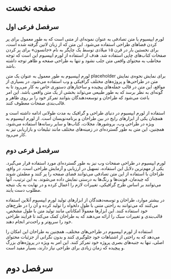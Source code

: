 # صفحه نخست

## سرفصل فرعی اول

لورم ایپسیوم یا متن تصادفی به عنوان نمونه‌ای از متنی است که به طور معمول برای پر کردن فضاهای طراحی استفاده می‌شود. این متن که از زبان لاتین گرفته شده است، برای نخستین بار در قرن ۱۵ میلادی توسط یک چاپگر به نام «جانسون» برای پر کردن صفحات کتاب‌های چاپی استفاده شد. هدف از استفاده از لورم ایپسیوم این است که توجه مخاطب به محتوای واقعی متن جلب نشود و تنها به طراحی صفحه و ظاهر توجه داشته باشد.

لورم ایپسیوم به طور معمول به عنوان یک متن placeholder برای نمایش نحوه‌ی نمایش متن در طراحی‌ها و پروژه‌های مختلف گرافیکی و وب استفاده می‌شود. در بسیاری از مواقع، این متن در قالب جمله‌های پیچیده و ساختارهای دستوری خاص به کار می‌رود تا به گونه‌ای به نظر برسد که به طور طبیعی می‌تواند بخشی از یک متن واقعی باشد. این امر باعث می‌شود که طراحان و توسعه‌دهندگان بتوانند تمرکز خود را بر روی ظاهر و قالب‌بندی صفحات معطوف کنند.

استفاده از لورم ایپسیوم در دنیای طراحی و گرافیک به مدت طولانی ادامه داشته است و همچنان یکی از ابزارهای رایج در بین طراحان و برنامه‌نویسان است. از لورم ایپسیوم به ویژه در طراحی وب، بروشورها، مجلات، کتاب‌ها و سایر رسانه‌ها استفاده می‌شود. همچنین، این متن به طور گسترده‌ای در زمینه‌های مختلف مانند تبلیغات و بازاریابی نیز به کار می‌رود.

## سرفصل فرعی دوم

لورم ایپسیوم در طراحی صفحات وب نیز به طور گسترده‌ای مورد استفاده قرار می‌گیرد. یکی از مهم‌ترین دلایل این استفاده، تسهیل در ارزیابی و آزمایش طراحی است. در واقع، طراحان با استفاده از این متن تصادفی می‌توانند فضای صفحه را پر کنند و مطمئن شوند که چیدمان، فونت‌ها و رنگ‌ها به درستی نمایش داده می‌شوند. به این ترتیب، آنها می‌توانند بر اساس طرح گرافیکی، تغییرات لازم را اعمال کرده و در نهایت به یک نتیجه مطلوب دست یابند.

در بیشتر موارد، طراحان و توسعه‌دهندگان از ابزارهای تولید لورم ایپسیوم آنلاین استفاده می‌کنند که می‌توانند به راحتی متنی با طول دلخواه را تولید کرده و آن را در طرح‌های خود استفاده کنند. این ابزارها معمولاً امکاناتی مانند تولید متن با طول مشخص، قالب‌بندی و تغییرات سبک را ارائه می‌دهند که به طراحان کمک می‌کند تا فرایند طراحی خود را سریع‌تر و راحت‌تر انجام دهند.

استفاده از لورم ایپسیوم در طراحی‌های مختلف، همچنین به طراحان این امکان را می‌دهد که به راحتی از اشتباهات خود جلوگیری کنند و بدون نگرانی از جزئیات محتوای اصلی، تنها به جنبه‌های بصری پروژه خود تمرکز کنند. این امر به ویژه در پروژه‌های بزرگ و پیچیده که زمان زیادی برای طراحی نیاز دارند، بسیار مفید است.

# سرفصل دوم
